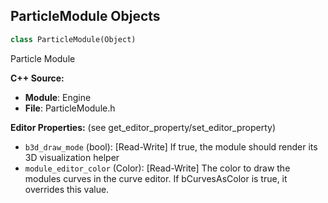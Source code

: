 ## ParticleModule Objects

```python
class ParticleModule(Object)
```

Particle Module

**C++ Source:**

- **Module**: Engine
- **File**: ParticleModule.h

**Editor Properties:** (see get_editor_property/set_editor_property)

- ``b3d_draw_mode`` (bool):  [Read-Write] If true, the module should render its 3D visualization helper
- ``module_editor_color`` (Color):  [Read-Write] The color to draw the modules curves in the curve editor.
      If bCurvesAsColor is true, it overrides this value.

<a id="unreal.ParticleModuleLightBase"></a>